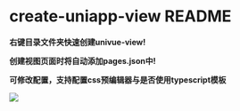 # create-uniapp-view README
**右键目录文件夹快速创建univue-view!**

**创建视图页面时将自动添加pages.json中!**

**可修改配置，支持配置css预编辑器与是否使用typescript模板**

![](https://pshangcheng.wsandos.com/pic/16015205724578)